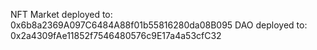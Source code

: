 NFT Market deployed to: 0x6b8a2369A097C6484A88f01b55816280da08B095
DAO deployed to: 0x2a4309fAe11852f7546480576c9E17a4a53cfC32
